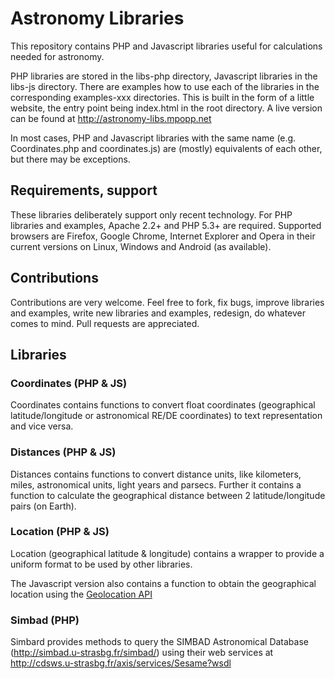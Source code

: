 Astronomy Libraries
===================

This repository contains PHP and Javascript libraries useful for calculations needed for astronomy.

PHP libraries are stored in the libs-php directory, Javascript libraries in the libs-js directory. There are examples how to use each of the libraries in the corresponding examples-xxx directories. This is built in the form of a little website, the entry point being index.html in the root directory. A live version can be found at http://astronomy-libs.mpopp.net

In most cases, PHP and Javascript libraries with the same name (e.g. Coordinates.php and coordinates.js) are (mostly) equivalents of each other, but there may be exceptions.

Requirements, support
---------------------

These libraries deliberately support only recent technology. For PHP libraries and examples, Apache 2.2+ and PHP 5.3+ are required. Supported browsers are Firefox, Google Chrome, Internet Explorer and Opera in their current versions on Linux, Windows and Android (as available).

Contributions
-------------

Contributions are very welcome. Feel free to fork, fix bugs, improve libraries and examples, write new libraries and examples, redesign, do whatever comes to mind. Pull requests are appreciated.

Libraries
---------

### Coordinates (PHP & JS)

Coordinates contains functions to convert float coordinates (geographical latitude/longitude or astronomical RE/DE coordinates) to text representation and vice versa.

### Distances (PHP & JS)

Distances contains functions to convert distance units, like kilometers, miles, astronomical units, light years and parsecs. Further it contains a function to calculate the geographical distance between 2 latitude/longitude pairs (on Earth).

### Location (PHP & JS)

Location (geographical latitude & longitude) contains a wrapper to provide a uniform format to be used by other libraries.

The Javascript version also contains a function to obtain the geographical location using the [Geolocation API](http://dev.w3.org/geo/api/spec-source.html)

### Simbad (PHP)

Simbard provides methods to query the SIMBAD Astronomical Database (http://simbad.u-strasbg.fr/simbad/) using their web services at http://cdsws.u-strasbg.fr/axis/services/Sesame?wsdl